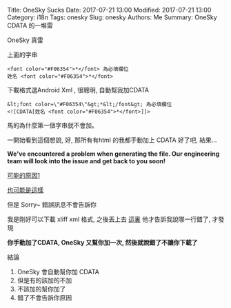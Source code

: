 Title: OneSky Sucks
Date: 2017-07-21 13:00
Modified: 2017-07-21 13:00
Category: i18n
Tags: onesky
Slug: onesky
Authors: Me
Summary: OneSky CDATA 的一堆雷

OneSky 真雷

上面的字串

	<font color="#F06354">*</font> 為必填欄位
	姓名 <font color="#F06354">*</font>
	
下載格式選Android Xml , 很聰明, 自動幫我加CDATA

	&lt;font color=\"#F06354\"&gt;*&lt;/font&gt; 為必填欄位
	<![CDATA[姓名 <font color="#F06354">*</font>]]>
	
馬的為什麼第一個字串就不會加。

一開始看到這個想說, 好, 那所有有html 的我都手動加上 CDATA 好了吧, 結果...

<b>We've encountered a problem when generating the file. Our engineering team will look into the issue and get back to you soon!</b>

[可能的原因1](https://support.oneskyapp.com/hc/en-us/articles/115001927147-I-cannot-export-my-file-from-OneSky)

[也可能是這樣](https://support.oneskyapp.com/hc/en-us/articles/222717448-Common-import-export-issues)

但是 Sorry~ 錯誤訊息不會告訴你

我是剛好可以下載 xliff xml 格式, 之後丟上去 [這裏](https://localise.biz/free/converter/ios-to-android) 他才告訴我說哪一行錯了, 才發現

<b>你手動加了CDATA, OneSky 又幫你加一次, 然後就說錯了不讓你下載了</b>

結論

1. OneSky 會自動幫你加 CDATA
2. 但是有的該加的不加
3. 不該加的幫你加了 
4. 錯了不會告訴你原因